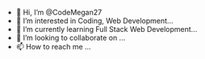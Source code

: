 - 👋 Hi, I’m @CodeMegan27
- 👀 I’m interested in Coding, Web Development...
- 🌱 I’m currently learning Full Stack Web Development...
- 💞️ I’m looking to collaborate on ...
- 📫 How to reach me ...

<!---
CodeMegan27/CodeMegan27 is a ✨ special ✨ repository because its `README.md` (this file) appears on your GitHub profile.
You can click the Preview link to take a look at your changes.
--->
